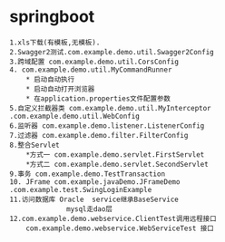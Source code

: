 # springboot
    1.xls下载(有模板,无模板).
    2.Swagger2测试.com.example.demo.util.Swagger2Config
    3.跨域配置 com.example.demo.util.CorsConfig
    4. com.example.demo.util.MyCommandRunner
        * 启动自动执行
        * 启动自动打开浏览器
        * 在application.properties文件配置参数
    5.自定义拦截器类 com.example.demo.util.MyInterceptor .com.example.demo.util.WebConfig
    6.监听器 com.example.demo.listener.ListenerConfig
    7.过滤器 com.example.demo.filter.FilterConfig
    8.整合Servlet
        *方式一 com.example.demo.servlet.FirstServlet
        *方式二 com.example.demo.servlet.SecondServlet
    9.事务 com.example.demo.TestTransaction
    10. JFrame com.example.javaDemo.JFrameDemo  .com.example.test.SwingLoginExample
    11.访问数据库 Oracle  service继承BaseService
                  mysql走dao层
	12.com.example.demo.webservice.ClientTest调用远程接口
		com.example.demo.webservice.WebServiceTest 接口